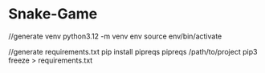 # Snake-Game

//generate venv python3.12 -m venv env
source env/bin/activate  

//generate requirements.txt pip install pipreqs
pipreqs /path/to/project pip3 freeze > requirements.txt
